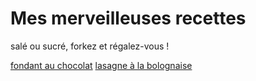 # Mes merveilleuses recettes
salé ou sucré, forkez et régalez-vous !

[fondant au chocolat](fondant%20au%20chocolat.md)
[lasagne à la bolognaise](lasagne%20bolognaise.md)
